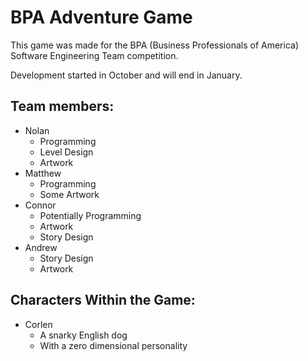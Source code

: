 # BPA Adventure Game
This game was made for the BPA (Business Professionals of America) Software Engineering Team competition.

Development started in October and will end in January.

## Team members:
 - Nolan
    - Programming
    - Level Design
    - Artwork
 - Matthew
    - Programming
    - Some Artwork
 - Connor
    - Potentially Programming
    - Artwork
    - Story Design
 - Andrew
    - Story Design
    - Artwork

## Characters Within the Game:
 - Corlen
    - A snarky English dog
    - With a zero dimensional personality